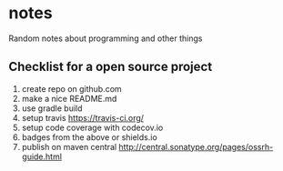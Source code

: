 # notes
Random notes about programming and other things

## Checklist for a open source project

1. create repo on github.com
  1. make a nice README.md
2. use gradle build
3. setup travis https://travis-ci.org/
4. setup code coverage with codecov.io
5. badges from the above or shields.io
6. publish on maven central http://central.sonatype.org/pages/ossrh-guide.html
